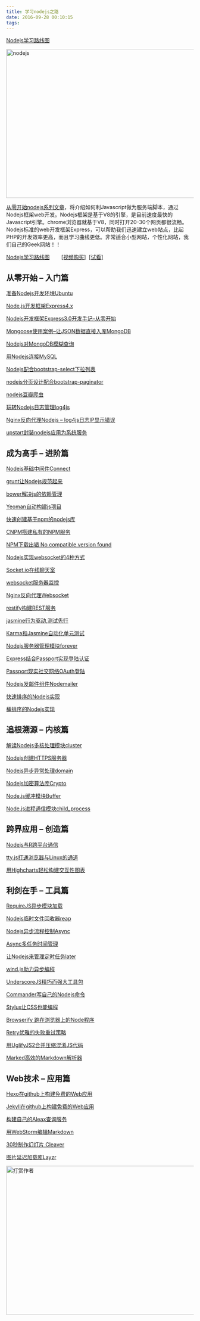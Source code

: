 ```yaml
---
title: 学习nodejs之路
date: 2016-09-28 00:10:15
tags:
---
```


[Nodejs学习路线图](http://blog.fens.me/nodejs-roadmap/)

<div class="entry">
<p><a href="http://blog.fens.me/wp-content/uploads/2013/06/nodejs1.jpg"><img class="alignnone size-full wp-image-425" alt="nodejs" src="http://blog.fens.me/wp-content/uploads/2013/06/nodejs1.jpg" width="600" height="400"></a></p>
<p><a title="从零开始nodejs系列文章" href="http://blog.fens.me/series-nodejs/" target="_blank">从零开始nodejs系列文章</a>，将介绍如何利Javascript做为服务端脚本，通过Nodejs框架web开发。Nodejs框架是基于V8的引擎，是目前速度最快的Javascript引擎。chrome浏览器就基于V8，同时打开20-30个网页都很流畅。Nodejs标准的web开发框架Express，可以帮助我们迅速建立web站点，比起PHP的开发效率更高，而且学习曲线更低。非常适合小型网站，个性化网站，我们自己的Geek网站！！</p>
<p><a title="Nodejs学习路线图" href="http://blog.fens.me/nodejs-roadmap/" target="_blank">Nodejs学习路线图</a>&nbsp;&nbsp;&nbsp;&nbsp;&nbsp;&nbsp;&nbsp;&nbsp;<a href="https://item.taobao.com/item.htm?id=520291083951" target="_blank" ref="nofollow">[视频购买]</a>&nbsp;&nbsp;<a href="http://i.xue.taobao.com/detail.htm?courseId=32732" target="_blank" ref="nofollow">[试看]</a></p>
<h2>从零开始 – 入门篇</h2>
<p><a title="准备Nodejs开发环境Ubuntu" href="http://blog.fens.me/nodejs-enviroment" target="_blank">准备Nodejs开发环境Ubuntu</a></p>
<p><a title="Node.js开发框架Express4.x" href="http://blog.fens.me/nodejs-express4/" target="_blank">Node.js开发框架Express4.x</a></p>
<p><a title="Nodejs开发框架Express3.0开发手记–从零开始" href="http://blog.fens.me/nodejs-express3/" target="_blank">Nodejs开发框架Express3.0开发手记–从零开始</a></p>
<p><a title="Mongoose使用案例–让JSON数据直接入库MongoDB" href="http://blog.fens.me/nodejs-mongoose-json/" target="_blank">Mongoose使用案例–让JSON数据直接入库MongoDB</a></p>
<p><a title="Nodejs对MongoDB模糊查询" href="http://blog.fens.me/nodejs-mongodb-regexp/" target="_blank">Nodejs对MongoDB模糊查询</a></p>
<p><a title="用Nodejs连接MySQL" href="http://blog.fens.me/nodejs-mysql-intro/" target="_blank">用Nodejs连接MySQL</a></p>
<p><a title="Nodejs配合bootstrap-select下拉列表" href="http://blog.fens.me/nodejs-bootstrap-select/" target="_blank">Nodejs配合bootstrap-select下拉列表</a></p>
<p><a title="grunt让Nodejs规范起来" href="http://blog.fens.me/nodejs-bootstrap-paginator/" target="_blank">nodejs分页设计配合bootstrap-paginator</a></p>
<p><a title="nodejs豆瓣爬虫" href="http://blog.fens.me/nodejs-crawler-douban/" target="_blank">nodejs豆瓣爬虫</a></p>
<p><a title="玩转Nodejs日志管理log4js" href="http://blog.fens.me/nodejs-log4js/" target="_blank">玩转Nodejs日志管理log4js</a></p>
<p><a title="Nginx反向代理Nodejs – log4js日志IP显示错误" href="http://blog.fens.me/nodejs-nginx-log4js/" target="_blank">Nginx反向代理Nodejs – log4js日志IP显示错误</a></p>
<p><a title="upstart封装nodejs应用为系统服务" href="http://blog.fens.me/linux-upstart-nodejs/" target="_blank">upstart封装nodejs应用为系统服务</a></p>
<h2>成为高手 – 进阶篇</h2>
<p><a title="Nodejs基础中间件Connect" href="http://blog.fens.me/nodejs-connect/" target="_blank">Nodejs基础中间件Connect</a></p>
<p><a title="grunt让Nodejs规范起来" href="http://blog.fens.me/nodejs-grunt-intro/" target="_blank">grunt让Nodejs规范起来</a></p>
<p><a title="bower解决js的依赖管理" href="http://blog.fens.me/nodejs-bower-intro/" target="_blank">bower解决js的依赖管理</a></p>
<p><a title="Yeoman自动构建js项目" href="http://blog.fens.me/nodejs-yeoman-intro/" target="_blank">Yeoman自动构建js项目</a></p>
<p><a title="快速创建基于npm的nodejs库" href="http://blog.fens.me/nodejs-npm-package/" target="_blank">快速创建基于npm的nodejs库</a></p>
<p><a title="CNPM搭建私有的NPM服务" href="http://blog.fens.me/nodejs-cnpm-npm/" target="_blank">CNPM搭建私有的NPM服务</a></p>
<p><a title="NPM下载出错 No compatible version found" href="http://blog.fens.me/nodejs-npm-no-compatible-version" target="_blank">NPM下载出错 No compatible version found</a></p>
<p><a title="Nodejs实现websocket的4种方式" href="http://blog.fens.me/nodejs-websocket/" target="_blank">Nodejs实现websocket的4种方式</a></p>
<p><a title="Socket.io在线聊天室" href="http://blog.fens.me/nodejs-socketio-chat/" target="_blank">Socket.io在线聊天室</a></p>
<p><a title="websocket服务器监控" href="http://blog.fens.me/nodejs-websocket-monitor/" target="_blank">websocket服务器监控</a></p>
<p><a title="Nginx反向代理Websocket" href="http://blog.fens.me/nodejs-websocket-nginx" target="_blank">Nginx反向代理Websocket</a></p>
<p><a title="restify构建REST服务" href="http://blog.fens.me/nodejs-restify/" target="_blank">restify构建REST服务</a></p>
<p><a title="jasmine行为驱动,测试先行" href="http://blog.fens.me/nodejs-jasmine-bdd/" target="_blank">jasmine行为驱动,测试先行</a></p>
<p><a title="Karma和Jasmine自动化单元测试" href="http://blog.fens.me/nodejs-karma-jasmine/" target="_blank">Karma和Jasmine自动化单元测试</a></p>
<p><a title="Nodejs服务器管理模块forever" href="http://blog.fens.me/nodejs-server-forever/" target="_blank">Nodejs服务器管理模块forever</a></p>
<p><a title="Express结合Passport实现登陆认证" href="http://blog.fens.me/nodejs-express-passport/" target="_blank">Express结合Passport实现登陆认证</a></p>
<p><a title="Passport现实社交网络OAuth登陆" href="http://blog.fens.me/nodejs-oauth-passport/" target="_blank">Passport现实社交网络OAuth登陆</a></p>
<p><a title="Nodejs发邮件组件Nodemailer" href="http://blog.fens.me/nodejs-email-nodemailer/" target="_blank">Nodejs发邮件组件Nodemailer</a></p>
<p><a title="快速排序的Nodejs实现" href="http://blog.fens.me/algorithm-quicksort-nodejs/" target="_blank">快速排序的Nodejs实现</a></p>
<p><a title="桶排序的Nodejs实现" href="http://blog.fens.me/algorithm-bucketsort-nodejs/" target="_blank">桶排序的Nodejs实现</a></p>
<h2>追根溯源 – 内核篇</h2>
<p><a title="解读Nodejs多核处理模块cluster" href="http://blog.fens.me/nodejs-core-cluster/" target="_blank">解读Nodejs多核处理模块cluster</a></p>
<p><a title="Nodejs创建HTTPS服务器" href="http://blog.fens.me/nodejs-https-server/" target="_blank">Nodejs创建HTTPS服务器</a></p>
<p><a title="Nodejs异步异常处理domain" href="http://blog.fens.me/nodejs-core-domain/" target="_blank">Nodejs异步异常处理domain</a></p>
<p><a title="Nodejs加密算法库Crypto" href="http://blog.fens.me/nodejs-crypto/" target="_blank">Nodejs加密算法库Crypto</a></p>
<p><a title="Node.js缓冲模块Buffer" href="http://blog.fens.me/nodejs-buffer/" target="_blank">Node.js缓冲模块Buffer</a></p>
<p><a title="Node.js进程通信模块child_process" href="http://blog.fens.me/nodejs-child-process/" target="_blank">Node.js进程通信模块child_process</a></p>
<h2>跨界应用 – 创造篇</h2>
<p><a title="Nodejs与R跨平台通信" href="http://blog.fens.me/r-rserve-nodejs/" target="_blank">Nodejs与R跨平台通信</a></p>
<p><a title="tty.js打通浏览器与Linux的通道" href="http://blog.fens.me/nodejs-linux-sh-tty/" target="_blank">tty.js打通浏览器与Linux的通道</a></p>
<p><a title="用Highcharts轻松构建交互性图表" href="http://blog.fens.me/nodejs-highcharts/" target="_blank">用Highcharts轻松构建交互性图表</a></p>
<h2>利剑在手 – 工具篇</h2>
<p><a title="RequireJS异步模块加载" href="http://blog.fens.me/nodejs-requirejs/" target="_blank">RequireJS异步模块加载</a></p>
<p><a title="Nodejs临时文件回收器reap" href="http://blog.fens.me/nodejs-gc-reap/" target="_blank">Nodejs临时文件回收器reap</a></p>
<p><a title="Nodejs异步流程控制Async" href="http://blog.fens.me/nodejs-async/" target="_blank">Nodejs异步流程控制Async</a></p>
<p><a title="Async多任务时间管理" href="http://blog.fens.me/nodejs-async-timer/" target="_blank">Async多任务时间管理</a></p>
<p><a title="让Nodejs来管理定时任务later" href="http://blog.fens.me/nodejs-cron-later/" target="_blank">让Nodejs来管理定时任务later</a></p>
<p><a title="wind.js助力异步编程" href="http://blog.fens.me/nodejs-async-windjs/" target="_blank">wind.js助力异步编程</a></p>
<p><a title="UnderscoreJS精巧而强大工具包" href="http://blog.fens.me/nodejs-underscore/" target="_blank">UnderscoreJS精巧而强大工具包</a></p>
<p><a title="Commander写自己的Nodejs命令" href="http://blog.fens.me/nodejs-commander/" target="_blank">Commander写自己的Nodejs命令</a></p>
<p><a title="Stylus让CSS也能编程" href="http://blog.fens.me/nodejs-stylus-css/" target="_blank">Stylus让CSS也能编程</a></p>
<p><a title="Browserify 跑在浏览器上的Node程序" href="http://blog.fens.me/nodejs-browserify/" target="_blank">Browserify 跑在浏览器上的Node程序</a></p>
<p><a title="Retry优雅的失败重试策略" href="http://blog.fens.me/nodejs-retry/" target="_blank">Retry优雅的失败重试策略</a></p>
<p><a title="用UglifyJS2合并压缩混淆JS代码" href="http://blog.fens.me/nodejs-uglifyjs2-js/" target="_blank">用UglifyJS2合并压缩混淆JS代码</a></p>
<p><a title="Marked高效的Markdown解析器" href="http://blog.fens.me/nodejs-markdown-marked/" target="_blank">Marked高效的Markdown解析器</a></p>
<h2>Web技术 – 应用篇</h2>
<p><a title="Hexo在github上构建免费的Web应用" href="http://blog.fens.me/hexo-blog-github/" target="_blank">Hexo在github上构建免费的Web应用</a></p>
<p><a title="Jekyll在github上构建免费的Web应用" href="http://blog.fens.me/jekyll-bootstarp-github/" target="_blank">Jekyll在github上构建免费的Web应用</a></p>
<p><a href="http://blog.fens.me/nodejs-alexa/" target="_blank" title="构建自己的Aleax查询服务">构建自己的Aleax查询服务</a></p>
<p><a title="用WebStorm编辑Markdown" href="http://blog.fens.me/webstorm-markdown/" target="_blank">用WebStorm编辑Markdown</a></p>
<p><a title="30秒制作幻灯片 Cleaver" href="http://blog.fens.me/nodejs-slide-cleaver/" target="_blank">30秒制作幻灯片 Cleaver</a></p>
<p><a title="图片延迟加载库Layzr" href="http://blog.fens.me/nodejs-layzr/" target="_blank">图片延迟加载库Layzr</a></p>
<p><img src="http://blog.fens.me/wp-content/uploads/2016/04/pay50.png" alt="打赏作者" width="600" height="400" class="alignnone size-full wp-image-8388"></p>
              <div class="clear"></div>
          </div>